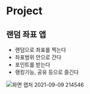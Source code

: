 # Project
## 랜덤 좌표 앱
 
 - 랜덤으로 좌표를 찍는다
 - 좌표범위 안으로 간다
 - 포인트를 받는다
 - 랭킹기능, 공유 등으로 즐긴다
 
![화면 캡처 2021-09-09 214546](https://user-images.githubusercontent.com/90390896/132688237-dfbb8b64-cd82-4d31-8c13-395720d77f43.png)

